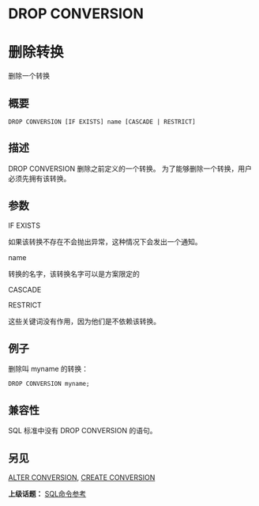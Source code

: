 # DROP CONVERSION

# 删除转换

删除一个转换

## 概要

```
DROP CONVERSION [IF EXISTS] name [CASCADE | RESTRICT]
```

## 描述

DROP CONVERSION 删除之前定义的一个转换。 为了能够删除一个转换，用户必须先拥有该转换。

## 参数

IF EXISTS

如果该转换不存在不会抛出异常，这种情况下会发出一个通知。

name

转换的名字，该转换名字可以是方案限定的

CASCADE

RESTRICT

这些关键词没有作用，因为他们是不依赖该转换。

## 例子

删除叫 myname 的转换：

```
DROP CONVERSION myname;
```

## 兼容性

SQL 标准中没有 DROP CONVERSION 的语句。

## 另见

[ALTER CONVERSION](./alter-conversion.md), [CREATE CONVERSION](./create-conversion.md)

**上级话题：** [SQL命令参考](./README.md)

